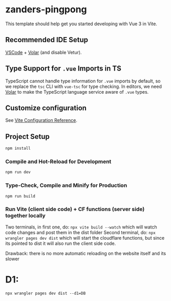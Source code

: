 # zanders-pingpong

This template should help get you started developing with Vue 3 in Vite.

## Recommended IDE Setup

[VSCode](https://code.visualstudio.com/) + [Volar](https://marketplace.visualstudio.com/items?itemName=Vue.volar) (and disable Vetur).

## Type Support for `.vue` Imports in TS

TypeScript cannot handle type information for `.vue` imports by default, so we replace the `tsc` CLI with `vue-tsc` for type checking. In editors, we need [Volar](https://marketplace.visualstudio.com/items?itemName=Vue.volar) to make the TypeScript language service aware of `.vue` types.

## Customize configuration

See [Vite Configuration Reference](https://vitejs.dev/config/).

## Project Setup

```sh
npm install
```

### Compile and Hot-Reload for Development

```sh
npm run dev
```

### Type-Check, Compile and Minify for Production

```sh
npm run build
```

### Run Vite (client side code) + CF functions (server side) together locally

Two terminals, in first one, do: `npx vite build --watch` which will watch code changes and post them in the dist folder
Second terminal, do: `npx wrangler pages dev dist` which will start the cloudflare functions, but since its pointed to dist it will also run the client side code.

Drawback: there is no more automatic reloading on the website itself and its slower

# D1:

`npx wrangler pages dev dist --d1=DB`

